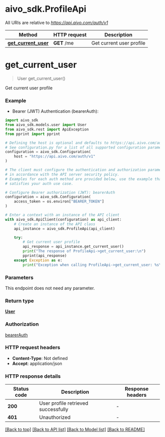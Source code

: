# aivo_sdk.ProfileApi

All URIs are relative to *<https://api.aivo.com/auth/v1>*

Method | HTTP request | Description
------------- | ------------- | -------------
[**get_current_user**](ProfileApi.md#get_current_user) | **GET** /me | Get current user profile

# **get_current_user**
>
> User get_current_user()

Get current user profile

### Example

* Bearer (JWT) Authentication (bearerAuth):

```python
import aivo_sdk
from aivo_sdk.models.user import User
from aivo_sdk.rest import ApiException
from pprint import pprint

# Defining the host is optional and defaults to https://api.aivo.com/auth/v1
# See configuration.py for a list of all supported configuration parameters.
configuration = aivo_sdk.Configuration(
    host = "https://api.aivo.com/auth/v1"
)

# The client must configure the authentication and authorization parameters
# in accordance with the API server security policy.
# Examples for each auth method are provided below, use the example that
# satisfies your auth use case.

# Configure Bearer authorization (JWT): bearerAuth
configuration = aivo_sdk.Configuration(
    access_token = os.environ["BEARER_TOKEN"]
)

# Enter a context with an instance of the API client
with aivo_sdk.ApiClient(configuration) as api_client:
    # Create an instance of the API class
    api_instance = aivo_sdk.ProfileApi(api_client)

    try:
        # Get current user profile
        api_response = api_instance.get_current_user()
        print("The response of ProfileApi->get_current_user:\n")
        pprint(api_response)
    except Exception as e:
        print("Exception when calling ProfileApi->get_current_user: %s\n" % e)
```

### Parameters

This endpoint does not need any parameter.

### Return type

[**User**](User.md)

### Authorization

[bearerAuth](../README.md#bearerAuth)

### HTTP request headers

* **Content-Type**: Not defined
* **Accept**: application/json

### HTTP response details

| Status code | Description | Response headers |
|-------------|-------------|------------------|
**200** | User profile retrieved successfully |  -  |
**401** | Unauthorized |  -  |

[[Back to top]](#) [[Back to API list]](../README.md#documentation-for-api-endpoints) [[Back to Model list]](../README.md#documentation-for-models) [[Back to README]](../README.md)
